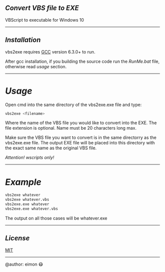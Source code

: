 ## _Convert VBS file to EXE_

VBScript to executable for Windows 10

-------------------------------------------------------------------

## _Installation_

vbs2exe requires [GCC](https://sourceforge.net/projects/mingw/) version 6.3.0+ to run.

After gcc installation, if you building the source code run the _RunMe.bat_ file, otherwise read _usage_ section.

-------------------------------------------------------------------

# _Usage_

Open cmd into the same directory of the vbs2exe.exe file and type:

```sh
vbs2exe <filename>
```

Where <filename> the name of the VBS file you would like to convert into the EXE.
The file extension is optional. Name must be 20 characters long max.

Make sure the VBS file you want to convert is in the same directorry as the vbs2exe.exe file.
The output EXE file will be placed into this directory with the exact same name as the original VBS file.

_Attention! wscripts only!_

-------------------------------------------------------------------

# _Example_

```sh
vbs2exe whatever
vbs2exe whatever.vbs
vbs2exe.exe whatever
vbs2exe.exe whatever.vbs
```

The output on all those cases will be whatever.exe 

-------------------------------------------------------------------

## _License_

[MIT](https://github.com/eimon96/vbs2exe/blob/main/LICENSE)

-------------------------------------------------------------------

 @author: eimon 😷

